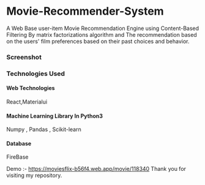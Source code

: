 # Movie-Recommender-System
A Web Base user-item Movie Recommendation Engine using Content-Based Filtering By matrix factorizations algorithm and
The recommendation based on the users' film preferences based on their past choices and behavior.
### Screenshot



### Technologies Used

#### Web Technologies
React,Materialui

#### Machine Learning Library In Python3
Numpy , Pandas , Scikit-learn

#### Database
FireBase

Demo :- https://moviesflix-b56f4.web.app/movie/118340
Thank you for visiting my repository.
